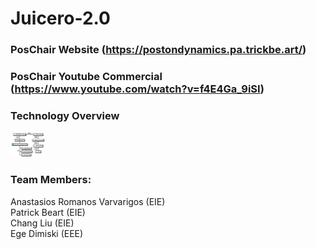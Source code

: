 # Juicero-2.0

### PosChair Website (https://postondynamics.pa.trickbe.art/)
### PosChair Youtube Commercial (https://www.youtube.com/watch?v=f4E4Ga_9iSI)
### Technology Overview
<img src="/images/SystemDiagram.png" height = "40" />

### Team Members:
Anastasios Romanos Varvarigos (EIE) \
Patrick Beart (EIE) \
Chang Liu (EIE) \
Ege Dimiski (EEE) 
